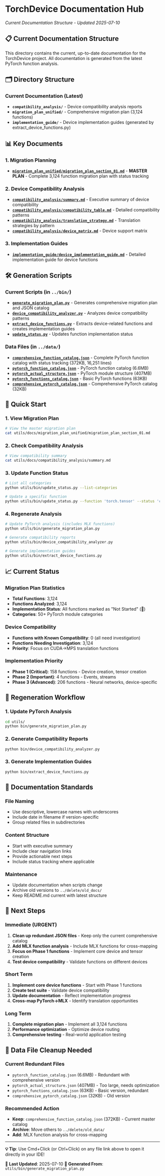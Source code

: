 # TorchDevice Documentation Hub
*Current Documentation Structure - Updated 2025-07-10*

## 📋 Current Documentation Structure

This directory contains the current, up-to-date documentation for the TorchDevice project. All documentation is generated from the latest PyTorch function analysis.

## 🗂️ Directory Structure

### Current Documentation (Latest)
- **`compatibility_analysis/`** - Device compatibility analysis reports
- **`migration_plan_unified/`** - Comprehensive migration plan (3,124 functions)
- **`implementation_guide/`** - Device implementation guides (generated by extract_device_functions.py)

## 📊 Key Documents

### 1. Migration Planning
- **[`migration_plan_unified/migration_plan_section_01.md`](migration_plan_unified/migration_plan_section_01.md)** - **MASTER PLAN** - Complete 3,124 function migration plan with status tracking

### 2. Device Compatibility Analysis
- **[`compatibility_analysis/summary.md`](compatibility_analysis/summary.md)** - Executive summary of device compatibility
- **[`compatibility_analysis/compatibility_table.md`](compatibility_analysis/compatibility_table.md)** - Detailed compatibility patterns
- **[`compatibility_analysis/translation_strategy.md`](compatibility_analysis/translation_strategy.md)** - Translation strategies by pattern
- **[`compatibility_analysis/device_matrix.md`](compatibility_analysis/device_matrix.md)** - Device support matrix

### 3. Implementation Guides
- **[`implementation_guide/device_implementation_guide.md`](implementation_guide/device_implementation_guide.md)** - Detailed implementation guide for device functions

## 🛠️ Generation Scripts

### Current Scripts (in `../bin/`)
- **[`generate_migration_plan.py`](../bin/generate_migration_plan.py)** - Generates comprehensive migration plan and JSON catalog
- **[`device_compatibility_analyzer.py`](../bin/device_compatibility_analyzer.py)** - Analyzes device compatibility patterns
- **[`extract_device_functions.py`](../bin/extract_device_functions.py)** - Extracts device-related functions and creates implementation guides
- **[`update_status.py`](../bin/update_status.py)** - Updates function implementation status

### Data Files (in `../data/`)
- **[`comprehensive_function_catalog.json`](../data/comprehensive_function_catalog.json)** - Complete PyTorch function catalog with status tracking (372KB, 16,251 lines)
- **[`pytorch_function_catalog.json`](../data/pytorch_function_catalog.json)** - PyTorch function catalog (6.6MB)
- **[`pytorch_actual_structure.json`](../data/pytorch_actual_structure.json)** - PyTorch module structure (407MB)
- **[`pytorch_functions_catalog.json`](../data/pytorch_functions_catalog.json)** - Basic PyTorch functions (63KB)
- **[`comprehensive_pytorch_catalog.json`](../data/comprehensive_pytorch_catalog.json)** - Comprehensive PyTorch catalog (32KB)

## 🚀 Quick Start

### 1. View Migration Plan
```bash
# View the master migration plan
cat utils/docs/migration_plan_unified/migration_plan_section_01.md
```

### 2. Check Compatibility Analysis
```bash
# View compatibility summary
cat utils/docs/compatibility_analysis/summary.md
```

### 3. Update Function Status
```bash
# List all categories
python utils/bin/update_status.py --list-categories

# Update a specific function
python utils/bin/update_status.py --function 'torch.tensor' --status 'complete'
```

### 4. Regenerate Analysis
```bash
# Update PyTorch analysis (includes MLX functions)
python utils/bin/generate_migration_plan.py

# Generate compatibility reports
python utils/bin/device_compatibility_analyzer.py

# Generate implementation guides
python utils/bin/extract_device_functions.py
```

## 📈 Current Status

### Migration Plan Statistics
- **Total Functions**: 3,124
- **Functions Analyzed**: 3,124
- **Implementation Status**: All functions marked as "Not Started" (🔴)
- **Categories**: 50+ PyTorch module categories

### Device Compatibility
- **Functions with Known Compatibility**: 0 (all need investigation)
- **Functions Needing Investigation**: 3,124
- **Priority**: Focus on CUDA→MPS translation functions

### Implementation Priority
- **Phase 1 (Critical)**: 158 functions - Device creation, tensor creation
- **Phase 2 (Important)**: 4 functions - Events, streams
- **Phase 3 (Advanced)**: 206 functions - Neural networks, device-specific

## 🔄 Regeneration Workflow

### 1. Update PyTorch Analysis
```bash
cd utils/
python bin/generate_migration_plan.py
```

### 2. Generate Compatibility Reports
```bash
python bin/device_compatibility_analyzer.py
```

### 3. Generate Implementation Guides
```bash
python bin/extract_device_functions.py
```

## 📝 Documentation Standards

### File Naming
- Use descriptive, lowercase names with underscores
- Include date in filename if version-specific
- Group related files in subdirectories

### Content Structure
- Start with executive summary
- Include clear navigation links
- Provide actionable next steps
- Include status tracking where applicable

### Maintenance
- Update documentation when scripts change
- Archive old versions to `../delete/old_docs/`
- Keep README.md current with latest structure

## 🎯 Next Steps

### Immediate (URGENT)
1. **Clean up redundant JSON files** - Keep only the current comprehensive catalog
2. **Add MLX function analysis** - Include MLX functions for cross-mapping
3. **Focus on Phase 1 functions** - Implement core device and tensor creation
4. **Test device compatibility** - Validate functions on different devices

### Short Term
1. **Implement core device functions** - Start with Phase 1 functions
2. **Create test suite** - Validate device compatibility
3. **Update documentation** - Reflect implementation progress
4. **Cross-map PyTorch→MLX** - Identify translation opportunities

### Long Term
1. **Complete migration plan** - Implement all 3,124 functions
2. **Performance optimization** - Optimize device routing
3. **Comprehensive testing** - Real-world application testing

## 🔧 Data File Cleanup Needed

### Current Redundant Files
- `pytorch_function_catalog.json` (6.6MB) - Redundant with comprehensive version
- `pytorch_actual_structure.json` (407MB) - Too large, needs optimization
- `pytorch_functions_catalog.json` (63KB) - Basic version, redundant
- `comprehensive_pytorch_catalog.json` (32KB) - Old version

### Recommended Action
- **Keep**: `comprehensive_function_catalog.json` (372KB) - Current master catalog
- **Archive**: Move others to `../delete/old_data/`
- **Add**: MLX function analysis for cross-mapping

---

**💡 Tip**: Use Cmd+Click (or Ctrl+Click) on any file link above to open it directly in your IDE!

**📅 Last Updated**: 2025-07-10
**🔄 Generated From**: `utils/bin/generate_migration_plan.py` 
